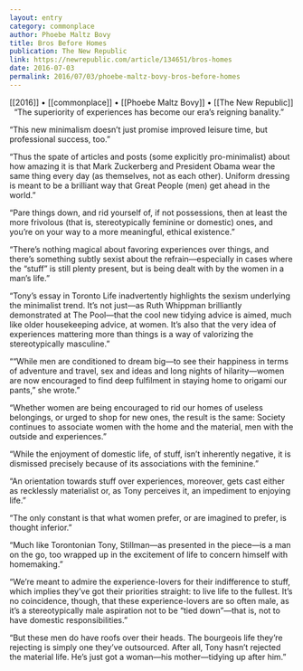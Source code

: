 ```yaml
---
layout: entry
category: commonplace
author: Phoebe Maltz Bovy
title: Bros Before Homes
publication: The New Republic
link: https://newrepublic.com/article/134651/bros-homes
date: 2016-07-03
permalink: 2016/07/03/phoebe-maltz-bovy-bros-before-homes
---
```


[[2016]] • [[commonplace]] • [[Phoebe Maltz Bovy]] • [[The New Republic]]
 
“The superiority of experiences has become our era’s reigning banality.”

“This new minimalism doesn’t just promise improved leisure time, but professional success, too.”

“Thus the spate of articles and posts (some explicitly pro-minimalist) about how amazing it is that Mark Zuckerberg and President Obama wear the same thing every day (as themselves, not as each other). Uniform dressing is meant to be a brilliant way that Great People (men) get ahead in the world.”

“Pare things down, and rid yourself of, if not possessions, then at least the more frivolous (that is, stereotypically feminine or domestic) ones, and you’re on your way to a more meaningful, ethical existence.”

“There’s nothing magical about favoring experiences over things, and there’s something subtly sexist about the refrain—especially in cases where the “stuff” is still plenty present, but is being dealt with by the women in a man’s life.”

“Tony’s essay in Toronto Life inadvertently highlights the sexism underlying the minimalist trend. It’s not just—as Ruth Whippman brilliantly demonstrated at The Pool—that the cool new tidying advice is aimed, much like older housekeeping advice, at women. It’s also that the very idea of experiences mattering more than things is a way of valorizing the stereotypically masculine.”

““While men are conditioned to dream big—to see their happiness in terms of adventure and travel, sex and ideas and long nights of hilarity—women are now encouraged to find deep fulfilment in staying home to origami our pants,” she wrote.”

“Whether women are being encouraged to rid our homes of useless belongings, or urged to shop for new ones, the result is the same: Society continues to associate women with the home and the material, men with the outside and experiences.”

“While the enjoyment of domestic life, of stuff, isn’t inherently negative, it is dismissed precisely because of its associations with the feminine.”

“An orientation towards stuff over experiences, moreover, gets cast either as recklessly materialist or, as Tony perceives it, an impediment to enjoying life.”

“The only constant is that what women prefer, or are imagined to prefer, is thought inferior.”

“Much like Torontonian Tony, Stillman—as presented in the piece—is a man on the go, too wrapped up in the excitement of life to concern himself with homemaking.”

“We’re meant to admire the experience-lovers for their indifference to stuff, which implies they’ve got their priorities straight: to live life to the fullest. It’s no coincidence, though, that these experience-lovers are so often male, as it’s a stereotypically male aspiration not to be “tied down”—that is, not to have domestic responsibilities.”

“But these men do have roofs over their heads. The bourgeois life they’re rejecting is simply one they’ve outsourced. After all, Tony hasn’t rejected the material life. He’s just got a woman—his mother—tidying up after him.”

